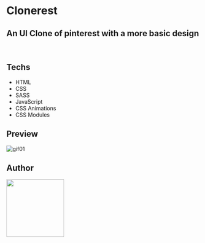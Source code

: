# Clonerest
<h2>An UI Clone of pinterest with a more basic design</h2>
<br>

## Techs
  - HTML
  - CSS
  - SASS
  - JavaScript
  - CSS Animations
  - CSS Modules

## Preview

![gif01](https://user-images.githubusercontent.com/62398638/226925027-71d90846-8dda-47d4-a117-d1428ceb89aa.gif)


## Author

<a href="https://www.linkedin.com/in/jerry-dev-084793203/">
  <img width="150" height="150" src="https://user-images.githubusercontent.com/62398638/226929073-2c757280-6acf-4641-9fc1-bd7bb1f0485c.jpeg" />
<a/>
